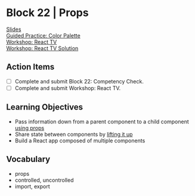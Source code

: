 # Block 22 | Props

[Slides](https://docs.google.com/presentation/d/e/2PACX-1vRwtjFKl1PwC_JOaPHjvvZOpSfldpxWIi6MjnBobnDkplRqy44YKFhI50LO-Wr5_a3s5fouZag9P2gS/pub?start=false&loop=false&delayms=3000)\
[Guided Practice: Color Palette](https://github.com/FullstackAcademy/Unit3.ColorPalette)\
[Workshop: React TV](https://github.com/FullstackAcademy/Unit3.ReactTV)\
[Workshop: React TV Solution](https://github.com/FullstackAcademy/Unit3.ReactTV.Solution)

## Action Items

- [ ] Complete and submit Block 22: Competency Check.
- [ ] Complete and submit Workshop: React TV.

## Learning Objectives

- Pass information down from a parent component to a child component [using props](https://react.dev/learn/passing-props-to-a-component)
- Share state between components by [lifting it up](https://react.dev/learn/sharing-state-between-components)
- Build a React app composed of multiple components

## Vocabulary

- props
- controlled, uncontrolled
- import, export
